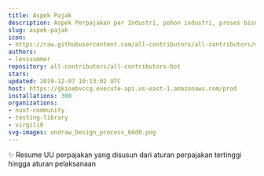 ```yaml
---
title: Aspek Pajak
description: Aspek Perpajakan per Industri, pohon industri, proses bisnis
slug: aspek-pajak
icon:
- https://raw.githubusercontent.com/all-contributors/all-contributors/master/docs/assets/bot-usage.png
authors:
- lesssummer
repository: all-contributors/all-contributors-bot
stars: 
updated: 2019-12-07 10:13:02 UTC
host: https://gkioebvccg.execute-api.us-east-1.amazonaws.com/prod
installations: 300
organizations:
- nuxt-community
- testing-library
- virgili0
svg-images: undraw_Design_process_68d0.png
---
```


✨ Resume UU perpajakan yang disusun dari aturan perpajakan tertinggi hingga aturan pelaksanaan